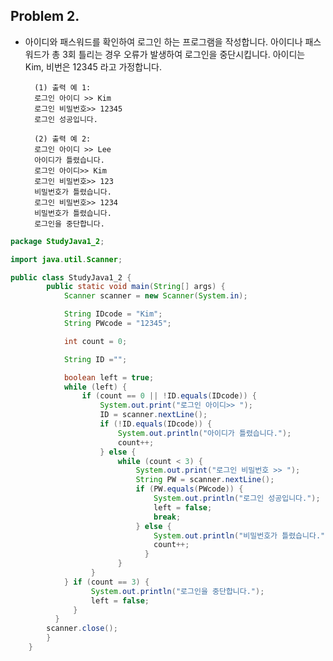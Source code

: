 ## Problem 2. 
- 아이디와 패스워드를 확인하여 로그인 하는 프로그램을 작성합니다. 아이디나 패스워드가 총 3회 틀리는 경우 오류가 발생하여 로그인을 중단시킵니다. 아이디는 Kim, 비번은 12345 라고 가정합니다.

		(1) 출력 예 1:
		로그인 아이디 >> Kim
		로그인 비밀번호>> 12345
		로그인 성공입니다.

		(2) 출력 예 2:
		로그인 아이디 >> Lee
		아이디가 틀렸습니다. 
		로그인 아이디>> Kim
		로그인 비밀번호>> 123
		비밀번호가 틀렸습니다. 
		로그인 비밀번호>> 1234
		비밀번호가 틀렸습니다. 
		로그인을 중단합니다.
  
```JAVA 
package StudyJava1_2;

import java.util.Scanner;

public class StudyJava1_2 {
        public static void main(String[] args) {
            Scanner scanner = new Scanner(System.in);

            String IDcode = "Kim";
            String PWcode = "12345";

            int count = 0;

            String ID ="";

            boolean left = true;
            while (left) {
                if (count == 0 || !ID.equals(IDcode)) {
                    System.out.print("로그인 아이디>> ");
                    ID = scanner.nextLine();
                    if (!ID.equals(IDcode)) {
                        System.out.println("아이디가 틀렸습니다.");
                        count++;
                    } else {
                        while (count < 3) {
                            System.out.print("로그인 비밀번호 >> "); 
                            String PW = scanner.nextLine();
                            if (PW.equals(PWcode)) {
                                System.out.println("로그인 성공입니다."); 
                                left = false;
                                break;
                            } else {
                                System.out.println("비밀번호가 틀렸습니다."); 
                                count++;
                              }
                        }
                  }
            } if (count == 3) {
                  System.out.println("로그인을 중단합니다.");
                  left = false;
              }
          }
        scanner.close();
        }
    }
```
